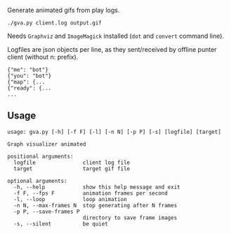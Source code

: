 
Generate animated gifs from play logs.

    ./gva.py client.log output.gif

Needs `Graphviz` and `ImageMagick` installed (`dot` and `convert` command line).

Logfiles are json objects per line, as they sent/received by offline punter client
(without n: prefix).

    {"me": "bot"}
    {"you": "bot"}
    {"map": {...
    {"ready": {...
    ...


Usage
-----

```
usage: gva.py [-h] [-f F] [-l] [-n N] [-p P] [-s] [logfile] [target]

Graph visualizer animated

positional arguments:
  logfile               client log file
  target                target gif file

optional arguments:
  -h, --help            show this help message and exit
  -f F, --fps F         animation frames per second
  -l, --loop            loop animation
  -n N, --max-frames N  stop generating after N frames
  -p P, --save-frames P
                        directory to save frame images
  -s, --silent          be quiet
```
